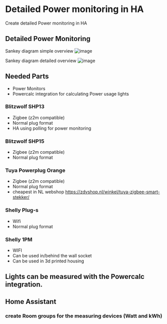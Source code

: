 # Detailed Power monitoring in HA
Create detailed Power monitoring in HA

## Detailed Power Monitoring

Sankey diagram simple overview
![image](https://github.com/kippesikgithub/hass_detailed_power_monitoring/assets/100353268/c80061ea-6392-4408-a57a-6872167159ad)

Sankey diagram detailed overview
![image](https://github.com/kippesikgithub/hass_detailed_power_monitoring/assets/100353268/24246949-30ea-4902-80b8-5377cdbbc73b)


## Needed Parts
- Power Monitors
- Powercalc integration for calculating Power usage lights

### Blitzwolf SHP13
- Zigbee (z2m compatible)
- Normal plug format
- HA using polling for power monitoring

### Blitzwolf SHP15
- Zigbee (z2m compatible)
- Normal plug format

### Tuya Powerplug Orange
- Zigbee (z2m compatible)
- Normal plug format
- cheapest in NL webshop https://zdvshop.nl/winkel/tuya-zigbee-smart-stekker/

### Shelly Plug-s
- Wifi
- Normal plug format

### Shelly 1PM
- WIFI
- Can be used in/behind the wall socket
- Can be used in 3d printed housing

## Lights can be measured with the Powercalc integration.
## Home Assistant
### create Room groups for the measuring devices (Watt and kWh)
###

